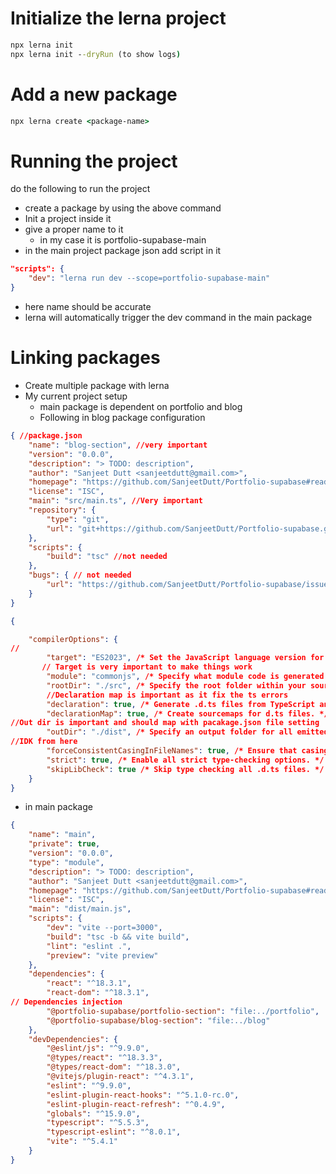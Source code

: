# Initialize the lerna project
```cmd
npx lerna init
npx lerna init --dryRun (to show logs)
```

# Add a new package
```cmd
npx lerna create <package-name>
```

# Running the project
do the following to run the project
- create a package by using the above command
- Init a project inside it
- give a proper name to it
	- in my case it is portfolio-supabase-main
- in the main project package json add script in it
```json
"scripts": {
	"dev": "lerna run dev --scope=portfolio-supabase-main"
}
```
- here name should be accurate
- lerna will automatically trigger the dev command in the main package

# Linking packages
- Create multiple package with lerna
- My current project setup
	- main package is dependent on portfolio and blog
	- Following in blog package configuration
```json
{ //package.json
    "name": "blog-section", //very important
    "version": "0.0.0",
    "description": "> TODO: description",
    "author": "Sanjeet Dutt <sanjeetdutt@gmail.com>",
    "homepage": "https://github.com/SanjeetDutt/Portfolio-supabase#readme",
    "license": "ISC",
    "main": "src/main.ts", //Very important
    "repository": {
        "type": "git",
        "url": "git+https://github.com/SanjeetDutt/Portfolio-supabase.git"
    },
    "scripts": {
        "build": "tsc" //not needed
    },
    "bugs": { // not needed
        "url": "https://github.com/SanjeetDutt/Portfolio-supabase/issues"
    }
}

{

    "compilerOptions": {
//
        "target": "ES2023", /* Set the JavaScript language version for emitted JavaScript and include compatible library declarations. */
       // Target is very important to make things work
        "module": "commonjs", /* Specify what module code is generated. */
        "rootDir": "./src", /* Specify the root folder within your source files. */
        //Declaration map is important as it fix the ts errors
        "declaration": true, /* Generate .d.ts files from TypeScript and JavaScript files in your project. */
        "declarationMap": true, /* Create sourcemaps for d.ts files. */
//Out dir is important and should map with pacakage.json file setting
        "outDir": "./dist", /* Specify an output folder for all emitted files. */
//IDK from here        
        "forceConsistentCasingInFileNames": true, /* Ensure that casing is correct in imports. */
        "strict": true, /* Enable all strict type-checking options. */
        "skipLibCheck": true /* Skip type checking all .d.ts files. */
    }
}
```

- in main package
```json
{
    "name": "main",
    "private": true,
    "version": "0.0.0",
    "type": "module",
    "description": "> TODO: description",
    "author": "Sanjeet Dutt <sanjeetdutt@gmail.com>",
    "homepage": "https://github.com/SanjeetDutt/Portfolio-supabase#readme",
    "license": "ISC",
    "main": "dist/main.js",
    "scripts": {
        "dev": "vite --port=3000",
        "build": "tsc -b && vite build",
        "lint": "eslint .",
        "preview": "vite preview"
    },
    "dependencies": {
        "react": "^18.3.1",
        "react-dom": "^18.3.1",
// Dependencies injection
        "@portfolio-supabase/portfolio-section": "file:../portfolio",
        "@portfolio-supabase/blog-section": "file:../blog"
    },
    "devDependencies": {
        "@eslint/js": "^9.9.0",
        "@types/react": "^18.3.3",
        "@types/react-dom": "^18.3.0",
        "@vitejs/plugin-react": "^4.3.1",
        "eslint": "^9.9.0",
        "eslint-plugin-react-hooks": "^5.1.0-rc.0",
        "eslint-plugin-react-refresh": "^0.4.9",
        "globals": "^15.9.0",
        "typescript": "^5.5.3",
        "typescript-eslint": "^8.0.1",
        "vite": "^5.4.1"
    }
}
```